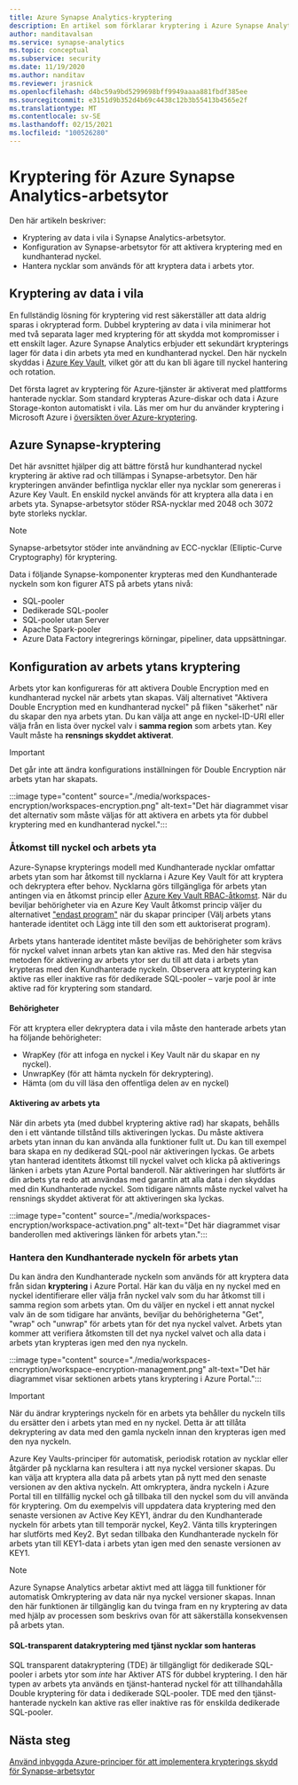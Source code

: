 ```yaml
---
title: Azure Synapse Analytics-kryptering
description: En artikel som förklarar kryptering i Azure Synapse Analytics
author: nanditavalsan
ms.service: synapse-analytics
ms.topic: conceptual
ms.subservice: security
ms.date: 11/19/2020
ms.author: nanditav
ms.reviewer: jrasnick
ms.openlocfilehash: d4bc59a9bd5299698bff9949aaaa881fbdf385ee
ms.sourcegitcommit: e3151d9b352d4b69c4438c12b3b55413b4565e2f
ms.translationtype: MT
ms.contentlocale: sv-SE
ms.lasthandoff: 02/15/2021
ms.locfileid: "100526280"
---
```

# <a name="encryption-for-azure-synapse-analytics-workspaces"></a>Kryptering för Azure Synapse Analytics-arbetsytor

Den här artikeln beskriver:
* Kryptering av data i vila i Synapse Analytics-arbetsytor.
* Konfiguration av Synapse-arbetsytor för att aktivera kryptering med en kundhanterad nyckel.
* Hantera nycklar som används för att kryptera data i arbets ytor.

## <a name="encryption-of-data-at-rest"></a>Kryptering av data i vila

En fullständig lösning för kryptering vid rest säkerställer att data aldrig sparas i okrypterad form. Dubbel kryptering av data i vila minimerar hot med två separata lager med kryptering för att skydda mot kompromisser i ett enskilt lager. Azure Synapse Analytics erbjuder ett sekundärt krypterings lager för data i din arbets yta med en kundhanterad nyckel. Den här nyckeln skyddas i [Azure Key Vault](../../key-vault/general/overview.md), vilket gör att du kan bli ägare till nyckel hantering och rotation.

Det första lagret av kryptering för Azure-tjänster är aktiverat med plattforms hanterade nycklar. Som standard krypteras Azure-diskar och data i Azure Storage-konton automatiskt i vila. Läs mer om hur du använder kryptering i Microsoft Azure i [översikten över Azure-kryptering](../../security/fundamentals/encryption-overview.md).

## <a name="azure-synapse-encryption"></a>Azure Synapse-kryptering

Det här avsnittet hjälper dig att bättre förstå hur kundhanterad nyckel kryptering är aktive rad och tillämpas i Synapse-arbetsytor. Den här krypteringen använder befintliga nycklar eller nya nycklar som genereras i Azure Key Vault. En enskild nyckel används för att kryptera alla data i en arbets yta. Synapse-arbetsytor stöder RSA-nycklar med 2048 och 3072 byte storleks nycklar.

> [!NOTE]
> Synapse-arbetsytor stöder inte användning av ECC-nycklar (Elliptic-Curve Cryptography) för kryptering.

Data i följande Synapse-komponenter krypteras med den Kundhanterade nyckeln som kon figurer ATS på arbets ytans nivå:
* SQL-pooler
 * Dedikerade SQL-pooler
 * SQL-pooler utan Server
* Apache Spark-pooler
* Azure Data Factory integrerings körningar, pipeliner, data uppsättningar.

## <a name="workspace-encryption-configuration"></a>Konfiguration av arbets ytans kryptering

Arbets ytor kan konfigureras för att aktivera Double Encryption med en kundhanterad nyckel när arbets ytan skapas. Välj alternativet "Aktivera Double Encryption med en kundhanterad nyckel" på fliken "säkerhet" när du skapar den nya arbets ytan. Du kan välja att ange en nyckel-ID-URI eller välja från en lista över nyckel valv i **samma region** som arbets ytan. Key Vault måste ha **rensnings skyddet aktiverat**.

> [!IMPORTANT]
> Det går inte att ändra konfigurations inställningen för Double Encryption när arbets ytan har skapats.

:::image type="content" source="./media/workspaces-encryption/workspaces-encryption.png" alt-text="Det här diagrammet visar det alternativ som måste väljas för att aktivera en arbets yta för dubbel kryptering med en kundhanterad nyckel.":::

### <a name="key-access-and-workspace-activation"></a>Åtkomst till nyckel och arbets yta

Azure-Synapse krypterings modell med Kundhanterade nycklar omfattar arbets ytan som har åtkomst till nycklarna i Azure Key Vault för att kryptera och dekryptera efter behov. Nycklarna görs tillgängliga för arbets ytan antingen via en åtkomst princip eller [Azure Key Vault RBAC-åtkomst](../../key-vault/general/rbac-guide.md). När du beviljar behörigheter via en Azure Key Vault åtkomst princip väljer du alternativet ["endast program"](../../key-vault/general/secure-your-key-vault.md#key-vault-authentication-options) när du skapar principer (Välj arbets ytans hanterade identitet och Lägg inte till den som ett auktoriserat program).

 Arbets ytans hanterade identitet måste beviljas de behörigheter som krävs för nyckel valvet innan arbets ytan kan aktive ras. Med den här stegvisa metoden för aktivering av arbets ytor ser du till att data i arbets ytan krypteras med den Kundhanterade nyckeln. Observera att kryptering kan aktive ras eller inaktive ras för dedikerade SQL-pooler – varje pool är inte aktive rad för kryptering som standard.

#### <a name="permissions"></a>Behörigheter

För att kryptera eller dekryptera data i vila måste den hanterade arbets ytan ha följande behörigheter:
* WrapKey (för att infoga en nyckel i Key Vault när du skapar en ny nyckel).
* UnwrapKey (för att hämta nyckeln för dekryptering).
* Hämta (om du vill läsa den offentliga delen av en nyckel)

#### <a name="workspace-activation"></a>Aktivering av arbets yta

När din arbets yta (med dubbel kryptering aktive rad) har skapats, behålls den i ett väntande tillstånd tills aktiveringen lyckas. Du måste aktivera arbets ytan innan du kan använda alla funktioner fullt ut. Du kan till exempel bara skapa en ny dedikerad SQL-pool när aktiveringen lyckas. Ge arbets ytan hanterad identitets åtkomst till nyckel valvet och klicka på aktiverings länken i arbets ytan Azure Portal banderoll. När aktiveringen har slutförts är din arbets yta redo att användas med garantin att alla data i den skyddas med din Kundhanterade nyckel. Som tidigare nämnts måste nyckel valvet ha rensnings skyddet aktiverat för att aktiveringen ska lyckas.

:::image type="content" source="./media/workspaces-encryption/workspace-activation.png" alt-text="Det här diagrammet visar banderollen med aktiverings länken för arbets ytan.":::


### <a name="manage-the-workspace-customer-managed-key"></a>Hantera den Kundhanterade nyckeln för arbets ytan 

Du kan ändra den Kundhanterade nyckeln som används för att kryptera data från sidan **kryptering** i Azure Portal. Här kan du välja en ny nyckel med en nyckel identifierare eller välja från nyckel valv som du har åtkomst till i samma region som arbets ytan. Om du väljer en nyckel i ett annat nyckel valv än de som tidigare har använts, beviljar du behörigheterna "Get", "wrap" och "unwrap" för arbets ytan för det nya nyckel valvet. Arbets ytan kommer att verifiera åtkomsten till det nya nyckel valvet och alla data i arbets ytan krypteras igen med den nya nyckeln.

:::image type="content" source="./media/workspaces-encryption/workspace-encryption-management.png" alt-text="Det här diagrammet visar sektionen arbets ytans kryptering i Azure Portal.":::

>[!IMPORTANT]
>När du ändrar krypterings nyckeln för en arbets yta behåller du nyckeln tills du ersätter den i arbets ytan med en ny nyckel. Detta är att tillåta dekryptering av data med den gamla nyckeln innan den krypteras igen med den nya nyckeln.

Azure Key Vaults-principer för automatisk, periodisk rotation av nycklar eller åtgärder på nycklarna kan resultera i att nya nyckel versioner skapas. Du kan välja att kryptera alla data på arbets ytan på nytt med den senaste versionen av den aktiva nyckeln. Att omkryptera, ändra nyckeln i Azure Portal till en tillfällig nyckel och gå tillbaka till den nyckel som du vill använda för kryptering. Om du exempelvis vill uppdatera data kryptering med den senaste versionen av Active Key KEY1, ändrar du den Kundhanterade nyckeln för arbets ytan till temporär nyckel, Key2. Vänta tills krypteringen har slutförts med Key2. Byt sedan tillbaka den Kundhanterade nyckeln för arbets ytan till KEY1-data i arbets ytan igen med den senaste versionen av KEY1.

> [!NOTE]
> Azure Synapse Analytics arbetar aktivt med att lägga till funktioner för automatisk Omkryptering av data när nya nyckel versioner skapas. Innan den här funktionen är tillgänglig kan du tvinga fram en ny kryptering av data med hjälp av processen som beskrivs ovan för att säkerställa konsekvensen på arbets ytan.

#### <a name="sql-transparent-data-encryption-with-service-managed-keys"></a>SQL-transparent datakryptering med tjänst nycklar som hanteras

SQL transparent datakryptering (TDE) är tillgängligt för dedikerade SQL-pooler i arbets ytor som *inte* har Aktiver ATS för dubbel kryptering. I den här typen av arbets yta används en tjänst-hanterad nyckel för att tillhandahålla Double kryptering för data i dedikerade SQL-pooler. TDE med den tjänst-hanterade nyckeln kan aktive ras eller inaktive ras för enskilda dedikerade SQL-pooler.

## <a name="next-steps"></a>Nästa steg

[Använd inbyggda Azure-principer för att implementera krypterings skydd för Synapse-arbetsytor](../policy-reference.md)

